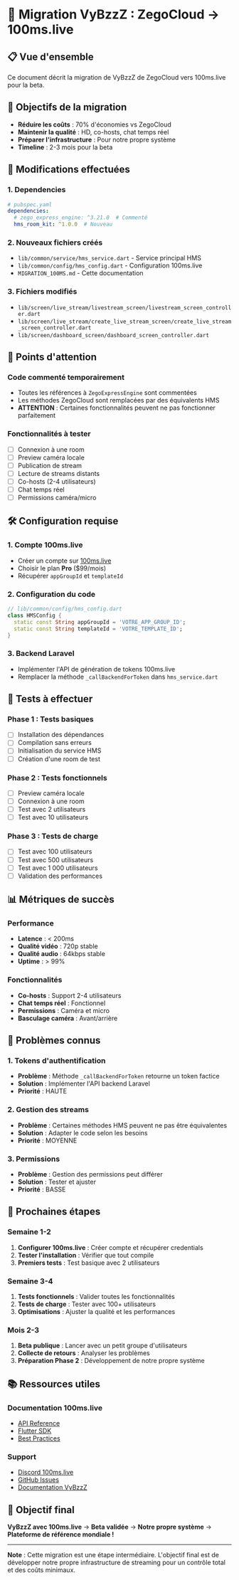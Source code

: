 # 🚀 Migration VyBzzZ : ZegoCloud → 100ms.live

## 📋 Vue d'ensemble

Ce document décrit la migration de VyBzzZ de ZegoCloud vers 100ms.live pour la beta.

## 🎯 Objectifs de la migration

- **Réduire les coûts** : 70% d'économies vs ZegoCloud
- **Maintenir la qualité** : HD, co-hosts, chat temps réel
- **Préparer l'infrastructure** : Pour notre propre système
- **Timeline** : 2-3 mois pour la beta

## 🔧 Modifications effectuées

### 1. Dependencies
```yaml
# pubspec.yaml
dependencies:
  # zego_express_engine: ^3.21.0  # Commenté
  hms_room_kit: ^1.0.0  # Nouveau
```

### 2. Nouveaux fichiers créés
- `lib/common/service/hms_service.dart` - Service principal HMS
- `lib/common/config/hms_config.dart` - Configuration 100ms.live
- `MIGRATION_100MS.md` - Cette documentation

### 3. Fichiers modifiés
- `lib/screen/live_stream/livestream_screen/livestream_screen_controller.dart`
- `lib/screen/live_stream/create_live_stream_screen/create_live_stream_screen_controller.dart`
- `lib/screen/dashboard_screen/dashboard_screen_controller.dart`

## 🚨 Points d'attention

### Code commenté temporairement
- Toutes les références à `ZegoExpressEngine` sont commentées
- Les méthodes ZegoCloud sont remplacées par des équivalents HMS
- **ATTENTION** : Certaines fonctionnalités peuvent ne pas fonctionner parfaitement

### Fonctionnalités à tester
- [ ] Connexion à une room
- [ ] Preview caméra locale
- [ ] Publication de stream
- [ ] Lecture de streams distants
- [ ] Co-hosts (2-4 utilisateurs)
- [ ] Chat temps réel
- [ ] Permissions caméra/micro

## 🛠️ Configuration requise

### 1. Compte 100ms.live
- Créer un compte sur [100ms.live](https://100ms.live)
- Choisir le plan **Pro** ($99/mois)
- Récupérer `appGroupId` et `templateId`

### 2. Configuration du code
```dart
// lib/common/config/hms_config.dart
class HMSConfig {
  static const String appGroupId = 'VOTRE_APP_GROUP_ID';
  static const String templateId = 'VOTRE_TEMPLATE_ID';
}
```

### 3. Backend Laravel
- Implémenter l'API de génération de tokens 100ms.live
- Remplacer la méthode `_callBackendForToken` dans `hms_service.dart`

## 🧪 Tests à effectuer

### Phase 1 : Tests basiques
- [ ] Installation des dépendances
- [ ] Compilation sans erreurs
- [ ] Initialisation du service HMS
- [ ] Création d'une room de test

### Phase 2 : Tests fonctionnels
- [ ] Preview caméra locale
- [ ] Connexion à une room
- [ ] Test avec 2 utilisateurs
- [ ] Test avec 10 utilisateurs

### Phase 3 : Tests de charge
- [ ] Test avec 100 utilisateurs
- [ ] Test avec 500 utilisateurs
- [ ] Test avec 1 000 utilisateurs
- [ ] Validation des performances

## 📊 Métriques de succès

### Performance
- **Latence** : < 200ms
- **Qualité vidéo** : 720p stable
- **Qualité audio** : 64kbps stable
- **Uptime** : > 99%

### Fonctionnalités
- **Co-hosts** : Support 2-4 utilisateurs
- **Chat temps réel** : Fonctionnel
- **Permissions** : Caméra et micro
- **Basculage caméra** : Avant/arrière

## 🚨 Problèmes connus

### 1. Tokens d'authentification
- **Problème** : Méthode `_callBackendForToken` retourne un token factice
- **Solution** : Implémenter l'API backend Laravel
- **Priorité** : HAUTE

### 2. Gestion des streams
- **Problème** : Certaines méthodes HMS peuvent ne pas être équivalentes
- **Solution** : Adapter le code selon les besoins
- **Priorité** : MOYENNE

### 3. Permissions
- **Problème** : Gestion des permissions peut différer
- **Solution** : Tester et ajuster
- **Priorité** : BASSE

## 🔄 Prochaines étapes

### Semaine 1-2
1. **Configurer 100ms.live** : Créer compte et récupérer credentials
2. **Tester l'installation** : Vérifier que tout compile
3. **Premiers tests** : Test basique avec 2 utilisateurs

### Semaine 3-4
1. **Tests fonctionnels** : Valider toutes les fonctionnalités
2. **Tests de charge** : Tester avec 100+ utilisateurs
3. **Optimisations** : Ajuster la qualité et les performances

### Mois 2-3
1. **Beta publique** : Lancer avec un petit groupe d'utilisateurs
2. **Collecte de retours** : Analyser les problèmes
3. **Préparation Phase 2** : Développement de notre propre système

## 📚 Ressources utiles

### Documentation 100ms.live
- [API Reference](https://docs.100ms.live/)
- [Flutter SDK](https://docs.100ms.live/flutter/v2/)
- [Best Practices](https://docs.100ms.live/flutter/v2/best-practices/)

### Support
- [Discord 100ms.live](https://discord.gg/100ms)
- [GitHub Issues](https://github.com/100mslive/100ms-flutter-sdk)
- [Documentation VyBzzZ](https://github.com/vybzzz/docs)

## 🎯 Objectif final

**VyBzzZ avec 100ms.live** → **Beta validée** → **Notre propre système** → **Plateforme de référence mondiale !**

---

**Note** : Cette migration est une étape intermédiaire. L'objectif final est de développer notre propre infrastructure de streaming pour un contrôle total et des coûts minimaux.
